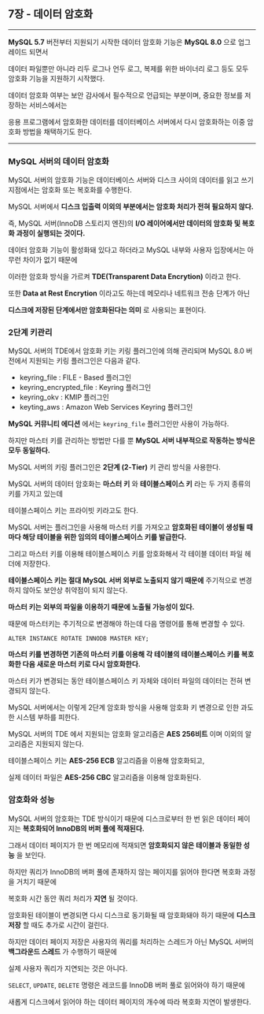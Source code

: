 ## 7장 - 데이터 암호화

---

**MySQL 5.7** 버전부터 지원되기 시작한 데이터 암호화 기능은 **MySQL 8.0** 으로 업그레이드 되면서

데이터 파일뿐만 아니라 리두 로그나 언두 로그, 복제를 위한 바이너리 로그 등도 모두 암호화 기능을 지원하기 시작했다.

데이터 암호화 여부는 보안 감사에서 필수적으로 언급되는 부분이며, 중요한 정보를 저장하는 서비스에서는

응용 프로그램에서 암호화한 데이터를 데이터베이스 서버에서 다시 암호화하는 이중 암호화 방법을 채택하기도 한다.

---

### MySQL 서버의 데이터 암호화

MySQL 서버의 암호화 기능은 데이터베이스 서버와 디스크 사이의 데이터를 읽고 쓰기 지점에서는 암호화 또는 복호화를 수행한다.

MySQL 서버에서 **디스크 입출력 이외의 부분에서는 암호화 처리가 전혀 필요하지 않다.**

즉, MySQL 서버(InnoDB 스토리지 엔진)의 **I/O 레이어에서만 데이터의 암호화 및 복호화 과정이 실행되는 것이다.**

데이터 암호화 기능이 활성화돼 있다고 하더라고 MySQL 내부와 사용자 입장에서는 아무런 차이가 없기 때문에

이러한 암호화 방식을 가르켜 **TDE(Transparent Data Encrytion)** 이라고 한다.

또한 **Data at Rest Encrytion** 이라고도 하는데 메모리나 네트워크 전송 단계가 아닌

**디스크에 저장된 단계에서만 암호화된다는 의미** 로 사용되는 표현이다.

### 2단계 키관리

MySQL 서버의 TDE에서 암호화 키는 키링 플러그인에 의해 관리되며 MySQL 8.0 버전에서 지원되는 키링 플러그인은 다음과 같다.

- keyring_file : FILE - Based 플러그인
- keyring_encrypted_file : Keyring 플러그인
- keyring_okv : KMIP 플러그인
- keyting_aws : Amazon Web Services Keyring 플러그인

**MySQL 커뮤니티 에디션** 에서는 `keyring_file` 플러그인만 사용이 가능하다.

하지만 마스터 키를 관리하는 방법만 다를 뿐 **MySQL 서버 내부적으로 작동하는 방식은 모두 동일하다.**

MySQL 서버의 키링 플러그인은 **2단계 (2-Tier)** 키 관리 방식을 사용한다.

MySQL 서버의 데이터 암호화는 **마스터 키** 와 **테이블스페이스 키** 라는 두 가지 종류의 키를 가지고 있는데

테이블스페이스 키는 프라이빗 키라고도 한다.

MySQL 서버는 플러그인을 사용해 마스터 키를 가져오고 **암호화된 테이블이 생성될 때마다 해당 테이블을 위한 임의의 테이블스페이스 키를 발급한다.**

그리고 마스터 키를 이용해 테이블스페이스 키를 암호화해서 각 테이블 데이터 파일 헤더에 저장한다.

**테이블스페이스 키는 절대 MySQL 서버 외부로 노출되지 않기 때문에** 주기적으로 변경하지 않아도 보안상 취약점이 되지 않는다.

**마스터 키는 외부의 파일을 이용하기 때문에 노출될 가능성이 있다.**

때문에 마스터키는 주기적으로 변경해야 하는데 다음 명령어를 통해 변경할 수 있다.

```
ALTER INSTANCE ROTATE INNODB MASTER KEY;
```

**마스터 키를 변경하면 기존의 마스터 키를 이용해 각 테이블의 테이블스페이스 키를 복호화한 다음 새로운 마스터 키로 다시 암호화한다.**

마스터 키가 변경되는 동안 테이블스페이스 키 자체와 데이터 파일의 데이터는 전혀 변경되지 않는다.

MySQL 서버에서는 이렇게 2단계 암호화 방식을 사용해 암호화 키 변경으로 인한 과도한 시스템 부하를 피한다.

MySQL 서버의 TDE 에서 지원되는 암호화 알고리즘은 **AES 256비트** 이며 이외의 알고리즘은 지원되지 않는다.

테이블스페이스 키는 **AES-256 ECB** 알고리즘을 이용해 암호화되고,

실제 데이터 파일은 **AES-256 CBC** 알고리즘을 이용해 암호화된다.

### 암호화와 성능

MySQL 서버의 암호화는 TDE 방식이기 때문에 디스크로부터 한 번 읽은 데이터 페이지는 **복호화되어 InnoDB의 버퍼 풀에 적재된다.**

그래서 데이터 페이지가 한 번 메모리에 적재되면 **암호화되지 않은 테이블과 동일한 성능** 을 보인다.

하지만 쿼리가 InnoDB의 버퍼 풀에 존재하지 않는 페이지를 읽어야 한다면 복호화 과정을 거치기 때문에

복호화 시간 동안 쿼리 처리가 **지연** 될 것이다.

암호화된 테이블이 변경되면 다시 디스크로 동기화될 때 암호화돼야 하기 때문에 **디스크 저장** 할 때도 추가로 시간이 걸린다.

하지만 데이터 페이지 저장은 사용자의 쿼리를 처리하는 스레드가 아닌 MySQL 서버의 **백그라운드 스레드** 가 수행하기 때문에

실제 사용자 쿼리가 지연되는 것은 아니다.

`SELECT`, `UPDATE`, `DELETE` 명령은 레코드를 InnoDB 버퍼 풀로 읽어와야 하기 때문에

새롭게 디스크에서 읽어야 하는 데이터 페이지의 개수에 따라 복호화 지연이 발생한다.
